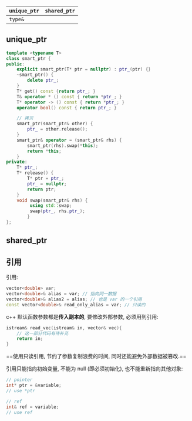 | `unique_ptr` | `shared_ptr` |
| ------------ | ------------ |
| `type&`             |              |

## unique_ptr

```cpp
template <typename T>
class smart_ptr {
public:
	explicit smart_ptr(T* ptr = nullptr) : ptr_(ptr) {}
	~smart_ptr() {
		delete ptr_;
	}
	T* get() const {return ptr_; }
	T& operator * () const { return *ptr_; }
	T* operator -> () const { return *ptr_; }
	operator bool() const { return ptr_; }

	// 拷贝
	smart_ptr(smart_ptr& other) {
		ptr_ = other.release();
	}
	smart_ptr& operator = (smart_ptr& rhs) {
		smart_ptr(rhs).swap(*this);
		return *this;
	}
private:
	T* ptr_;
	T* release() {
		T* ptr = ptr_;
		ptr_ = nullptr;
		return ptr;
	}
	void swap(smart_ptr& rhs) {
		 using std::swap;
		 swap(ptr_, rhs.ptr_);
		}
};
```

## shared_ptr


## 引用

引用:

```cpp
vector<double> var;
vector<double>& alias = var; // 指向同一数据
vector<double>& alias2 = alias; // 也是 var 的一个引用
const vector<double>& read_only_alias = var; // 只读的
```

c++ 默认函数参数都是**传入副本的**, 要修改外部参数, 必须用到引用:

```cpp
istream& read_vec(istream& in, vector& vec){ 
	// 这一部分代码有待补充 
	return in; 
} 
```

==使用只读引用, 节约了参数复制浪费的时间, 同时还能避免外部数据被篡改.==

引用只能指向初始变量, 不能为 null (即必须初始化), 也不能重新指向其他对象:
```cpp
// pointer
int* ptr = &variable;
// use *ptr

// ref
int& ref = variable;
// use ref
```